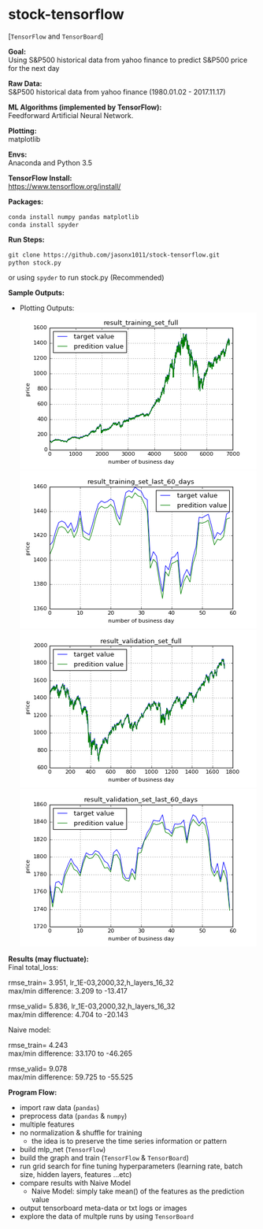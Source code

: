 # stock-tensorflow

[`TensorFlow` and `TensorBoard`] 

**Goal:**  
Using S&amp;P500 historical data from yahoo finance to predict S&amp;P500 price for the next day  

**Raw Data:**   
S&amp;P500 historical data from yahoo finance (1980.01.02 - 2017.11.17)

**ML Algorithms (implemented by TensorFlow):**  
Feedforward Artificial Neural Network.

**Plotting:**  
matplotlib  

**Envs:**  
Anaconda and Python 3.5  

**TensorFlow Install:**  
https://www.tensorflow.org/install/  

**Packages:**   
```  
conda install numpy pandas matplotlib  
conda install spyder  
```  

**Run Steps:**  
```  
git clone https://github.com/jasonx1011/stock-tensorflow.git  
python stock.py  
``` 
or
using `spyder` to run stock.py (Recommended)  

**Sample Outputs:**  
   * Plotting Outputs:  
![sample_plot_1](./assets/result_training_set_full.png)  
![sample_plot_2](./assets/result_training_set_last_60_days.png)  
![sample_plot_3](./assets/result_validation_set_full.png)  
![sample_plot_4](./assets/result_validation_set_last_60_days.png)  

**Results (may fluctuate):**  
Final total_loss:  
  
rmse_train= 3.951, lr_1E-03,2000,32,h_layers_16_32  
max/min difference: 3.209 to -13.417  
  
rmse_valid= 5.836, lr_1E-03,2000,32,h_layers_16_32  
max/min difference: 4.704 to -20.143  
  
Naive model:   
  
rmse_train= 4.243  
max/min difference: 33.170 to -46.265  
  
rmse_valid= 9.078  
max/min difference: 59.725 to -55.525  
  
**Program Flow:**  
   * import raw data (`pandas`)  
   * preprocess data (`pandas` & `numpy`)  
   * multiple features  
   * no normalization & shuffle for training  
      * the idea is to preserve the time series information or pattern  
   * build mlp_net (`TensorFlow`)  
   * build the graph and train (`TensorFlow` & `TensorBoard`)  
   * run grid search for fine tuning hyperparameters (learning rate, batch size, hidden layers, features ...etc)  
   * compare results with Naive Model  
      * Naive Model: simply take mean() of the features as the prediction value  
   * output tensorboard meta-data or txt logs or images  
   * explore the data of multple runs by using `TensorBoard`  
